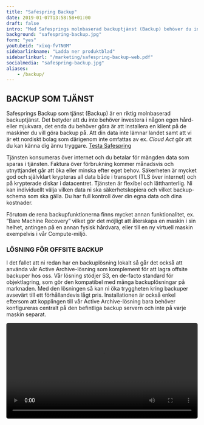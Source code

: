```yaml
---
title: "Safespring Backup"
date: 2019-01-07T13:58:58+01:00
draft: false
intro: "Med Safesprings molnbaserad backuptjänst (Backup) behöver du inte investera i egen hård- eller mjukvara. Betala bara för mängden data som sparas i tjänsten!"
background: "safespring-backup.jpg"
form: "yes"
youtubeid: "xixq-fvTN0M"
sidebarlinkname: "Ladda ner produktblad"
sidebarlinkurl: "/marketing/safespring-backup-web.pdf"
socialmedia: "safespring-backup.jpg"
aliases:
    - /backup/
---
```

## BACKUP SOM TJÄNST
Safesprings Backup som tjänst (Backup) är en riktig molnbaserad backuptjänst. Det betyder att du inte behöver investera i någon egen hård- eller mjukvara, det enda du behöver göra är att installera en klient på de maskiner du vill göra backup på. Att din data inte lämnar landet samt att vi är ett nordiskt bolag som därigenom inte omfattas av ex. *Cloud Act* gör att du kan känna dig ännu tryggare.
<a href="#testa-safespring" id="text-button">Testa Safespring</a>

Tjänsten konsumeras över internet och du betalar för mängden data som sparas i tjänsten. Faktura över förbrukning kommer månadsvis och utnyttjandet går att öka eller minska efter eget behov. Säkerheten är mycket god och självklart krypteras all data både i transport (TLS över internet) och på krypterade diskar i datacentret.
Tjänsten är flexibel och lätthanterlig. Ni kan individuellt välja vilken data ni ska säkerhetskopiera och vilket backup-schema som ska gälla. Du har full kontroll över din egna data och dina kostnader.

Förutom de rena backupfunktionerna finns mycket annan funktionalitet, ex. ”Bare Machine Recovery” vilket gör det möjligt att återskapa en maskin i sin helhet, antingen på en annan fysisk hårdvara, eller till en ny virtuell maskin exempelvis i vår Compute-miljö.

### LÖSNING FÖR OFFSITE BACKUP
I det fallet att ni redan har en backuplösning lokalt så går det också att använda vår Active Archive-lösning som komplement för att lagra offsite backuper hos oss. Vår lösning stödjer S3, en de-facto standard för objektlagring, som gör den kompatibel med många backuplösningar på marknaden. Med den lösningen så kan ni öka tryggheten kring backuper avsevärt till ett förhållandevis lågt pris. Installationen är också enkel eftersom att kopplingen till vår Active Archive-lösning bara behöver konfigureras centralt på den befintliga backup servern och inte på varje maskin separat.


<video width="100%" style="border-radius: 5px;" controls="true">
<source type="video/mp4" src="/tjanster/images/safespring_backup.mp4">
</video>
